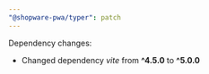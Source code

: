 ```yaml
---
"@shopware-pwa/typer": patch
---
```


Dependency changes:

- Changed dependency _vite_ from **^4.5.0** to **^5.0.0**
